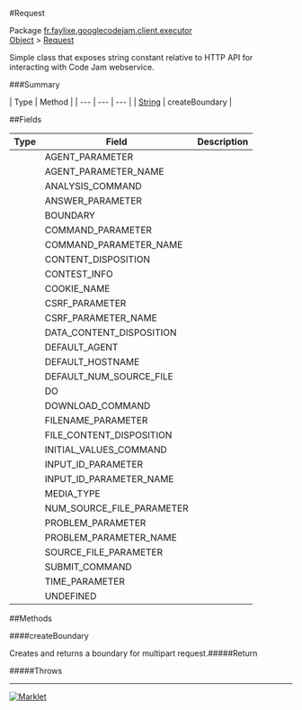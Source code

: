 #Request

Package [fr.faylixe.googlecodejam.client.executor](README.md)<br>
[Object](../../../../java/langObject.md) > [Request](Request.md)

<p>Simple class that exposes string constant
 relative to HTTP API for interacting with
 Code Jam webservice.</p>

###Summary


| Type | Method |
| --- | --- | --- |
| [String](../../../../java/langString.md) | createBoundary |

##Fields


| Type | Field | Description |
| --- | --- | --- |
|  | AGENT_PARAMETER |
|  | AGENT_PARAMETER_NAME |
|  | ANALYSIS_COMMAND |
|  | ANSWER_PARAMETER |
|  | BOUNDARY |
|  | COMMAND_PARAMETER |
|  | COMMAND_PARAMETER_NAME |
|  | CONTENT_DISPOSITION |
|  | CONTEST_INFO |
|  | COOKIE_NAME |
|  | CSRF_PARAMETER |
|  | CSRF_PARAMETER_NAME |
|  | DATA_CONTENT_DISPOSITION |
|  | DEFAULT_AGENT |
|  | DEFAULT_HOSTNAME |
|  | DEFAULT_NUM_SOURCE_FILE |
|  | DO |
|  | DOWNLOAD_COMMAND |
|  | FILENAME_PARAMETER |
|  | FILE_CONTENT_DISPOSITION |
|  | INITIAL_VALUES_COMMAND |
|  | INPUT_ID_PARAMETER |
|  | INPUT_ID_PARAMETER_NAME |
|  | MEDIA_TYPE |
|  | NUM_SOURCE_FILE_PARAMETER |
|  | PROBLEM_PARAMETER |
|  | PROBLEM_PARAMETER_NAME |
|  | SOURCE_FILE_PARAMETER |
|  | SUBMIT_COMMAND |
|  | TIME_PARAMETER |
|  | UNDEFINED |

##Methods

####createBoundary


Creates and returns a boundary for multipart request.#####Return


#####Throws


---
[![Marklet](https://img.shields.io/badge/Generated%20by-Marklet-green.svg)](https://github.com/Faylixe/marklet)